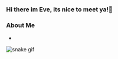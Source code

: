 ### Hi there im Eve, its nice to meet ya!👋

### About Me
-
<!--
**EveBaker/EveBaker** is a ✨ _special_ ✨ repository because its `README.md` (this file) appears on your GitHub profile.

Here are some ideas to get you started:

- 🔭 I’m currently working on ...
- 🌱 I’m currently learning ...
- 👯 I’m looking to collaborate on ...
- 🤔 I’m looking for help with ...
- 💬 Ask me about ...
- 📫 How to reach me: ...
- 😄 Pronouns: ...
- ⚡ Fun fact: ...
-->

<!--snake-->
![snake gif](https://github.com/YOUR_USERNAME/YOUR_USERNAME/blob/output/github-contribution-grid-snake.gif)
